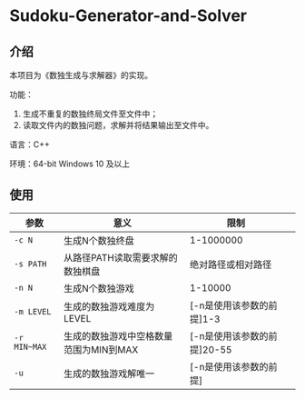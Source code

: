 # Sudoku-Generator-and-Solver

## 介绍

本项目为《数独生成与求解器》的实现。

功能：

1. 生成不重复的数独终局文件至文件中；
2. 读取文件内的数独问题，求解并将结果输出至文件中。

语言：C++

环境：64-bit Windows 10 及以上

## 使用

| 参数         | 意义                                   | 限制                          |     |
| ------------ | -------------------------------------- | ----------------------------- | --- |
| `-c N`       | 生成N个数独终盘                        | 1-1000000                     |     |
| `-s PATH`    | 从路径PATH读取需要求解的数独棋盘       | 绝对路径或相对路径            |     |
| `-n N`       | 生成N个数独游戏                        | 1-10000                       |     |
| `-m LEVEL`   | 生成的数独游戏难度为LEVEL              | \[-n是使用该参数的前提\]1-3   |     |
| `-r MIN~MAX` | 生成的数独游戏中空格数量范围为MIN到MAX | \[-n是使用该参数的前提\]20-55 |     |
| `-u`         | 生成的数独游戏解唯一                   | \[-n是使用该参数的前提\]      |     |